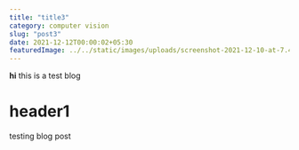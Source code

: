 ```yaml
---
title: "title3"
category: computer vision
slug: "post3"
date: 2021-12-12T00:00:02+05:30
featuredImage: ../../static/images/uploads/screenshot-2021-12-10-at-7.44.27-pm.png
---
```


**hi** this is a test blog

# header1

testing blog post
